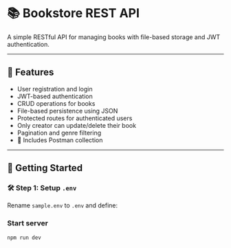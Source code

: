 # 📚 Bookstore REST API

A simple RESTful API for managing books with file-based storage and JWT authentication.

---

## 🔧 Features

- User registration and login
- JWT-based authentication
- CRUD operations for books
- File-based persistence using JSON
- Protected routes for authenticated users
- Only creator can update/delete their book
- Pagination and genre filtering
- 🧪 Includes Postman collection

---

## 🚀 Getting Started

### 🛠️ Step 1: Setup `.env`

Rename `sample.env` to `.env` and define:

### Start server

```bash
npm run dev

